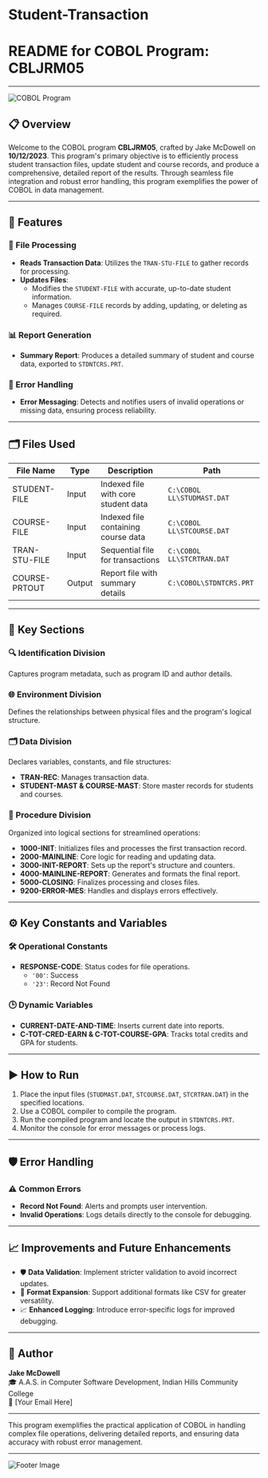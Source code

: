 # Student-Transaction

# README for COBOL Program: CBLJRM05

---

![COBOL Program](https://via.placeholder.com/728x90.png "Banner Image")

## 📋 Overview

Welcome to the COBOL program **CBLJRM05**, crafted by Jake McDowell on **10/12/2023**. This program's primary objective is to efficiently process student transaction files, update student and course records, and produce a comprehensive, detailed report of the results. Through seamless file integration and robust error handling, this program exemplifies the power of COBOL in data management.

---

## 📜 Features

### 📂 File Processing
- **Reads Transaction Data**: Utilizes the `TRAN-STU-FILE` to gather records for processing.
- **Updates Files**:
  - Modifies the `STUDENT-FILE` with accurate, up-to-date student information.
  - Manages `COURSE-FILE` records by adding, updating, or deleting as required.

### 📊 Report Generation
- **Summary Report**: Produces a detailed summary of student and course data, exported to `STDNTCRS.PRT`.

### 🚨 Error Handling
- **Error Messaging**: Detects and notifies users of invalid operations or missing data, ensuring process reliability.

---

## 🗂️ Files Used

| **File Name**        | **Type**     | **Description**                     | **Path**                        |
|----------------------|--------------|-------------------------------------|---------------------------------|
| STUDENT-FILE         | Input        | Indexed file with core student data | `C:\COBOL LL\STUDMAST.DAT`    |
| COURSE-FILE          | Input        | Indexed file containing course data | `C:\COBOL LL\STCOURSE.DAT`    |
| TRAN-STU-FILE        | Input        | Sequential file for transactions    | `C:\COBOL LL\STCRTRAN.DAT`    |
| COURSE-PRTOUT        | Output       | Report file with summary details    | `C:\COBOL\STDNTCRS.PRT`       |

---

## 🔑 Key Sections

### 🔍 Identification Division
Captures program metadata, such as program ID and author details.

### 🌐 Environment Division
Defines the relationships between physical files and the program's logical structure.

### 🗂️ Data Division
Declares variables, constants, and file structures:
- **TRAN-REC**: Manages transaction data.
- **STUDENT-MAST & COURSE-MAST**: Store master records for students and courses.

### 🔄 Procedure Division
Organized into logical sections for streamlined operations:
- **1000-INIT**: Initializes files and processes the first transaction record.
- **2000-MAINLINE**: Core logic for reading and updating data.
- **3000-INIT-REPORT**: Sets up the report's structure and counters.
- **4000-MAINLINE-REPORT**: Generates and formats the final report.
- **5000-CLOSING**: Finalizes processing and closes files.
- **9200-ERROR-MES**: Handles and displays errors effectively.

---

## ⚙️ Key Constants and Variables

### 🛠️ Operational Constants
- **RESPONSE-CODE**: Status codes for file operations.
  - `'00'`: Success
  - `'23'`: Record Not Found

### 🕒 Dynamic Variables
- **CURRENT-DATE-AND-TIME**: Inserts current date into reports.
- **C-TOT-CRED-EARN & C-TOT-COURSE-GPA**: Tracks total credits and GPA for students.

---

## ▶️ How to Run

1. Place the input files (`STUDMAST.DAT`, `STCOURSE.DAT`, `STCRTRAN.DAT`) in the specified locations.
2. Use a COBOL compiler to compile the program.
3. Run the compiled program and locate the output in `STDNTCRS.PRT`.
4. Monitor the console for error messages or process logs.

---

## 🛡️ Error Handling

### ⚠️ Common Errors
- **Record Not Found**: Alerts and prompts user intervention.
- **Invalid Operations**: Logs details directly to the console for debugging.

---

## 📈 Improvements and Future Enhancements

- 🛡️ **Data Validation**: Implement stricter validation to avoid incorrect updates.
- 📂 **Format Expansion**: Support additional formats like CSV for greater versatility.
- 📈 **Enhanced Logging**: Introduce error-specific logs for improved debugging.

---

## 👤 Author

**Jake McDowell**  
🎓 A.A.S. in Computer Software Development, Indian Hills Community College  
📧 [Your Email Here]  

---

This program exemplifies the practical application of COBOL in handling complex file operations, delivering detailed reports, and ensuring data accuracy with robust error management.

---

![Footer Image](https://via.placeholder.com/728x90.png "Footer")

